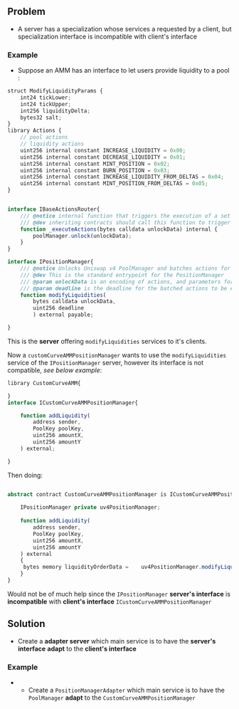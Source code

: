 
## Problem

- A server has a specialization whose services a requested by a client, but specialization interface is incompatible with client's interface

### Example

- Suppose an AMM has an interface to let users provide liquidity to a pool :

```typescript
struct ModifyLiquidityParams {
    int24 tickLower;
    int24 tickUpper;
    int256 liquidityDelta;
    bytes32 salt;
}
library Actions {
    // pool actions
    // liquidity actions
    uint256 internal constant INCREASE_LIQUIDITY = 0x00;
    uint256 internal constant DECREASE_LIQUIDITY = 0x01;
    uint256 internal constant MINT_POSITION = 0x02;
    uint256 internal constant BURN_POSITION = 0x03;
    uint256 internal constant INCREASE_LIQUIDITY_FROM_DELTAS = 0x04;
    uint256 internal constant MINT_POSITION_FROM_DELTAS = 0x05;
}


interface IBaseActionsRouter{
    /// @notice internal function that triggers the execution of a set of actions on v4
    /// @dev inheriting contracts should call this function to trigger execution
    function _executeActions(bytes calldata unlockData) internal {
        poolManager.unlock(unlockData);
    }
}

interface IPositionManager{
    /// @notice Unlocks Uniswap v4 PoolManager and batches actions for modifying liquidity
    /// @dev This is the standard entrypoint for the PositionManager
    /// @param unlockData is an encoding of actions, and parameters for those actions
    /// @param deadline is the deadline for the batched actions to be executed
    function modifyLiquidities(
        bytes calldata unlockData, 
        uint256 deadline
        ) external payable;

}
```


This is the **server** offering `modifyLiquidities` services to it's clients.

Now a `customCurveAMMPositionManager` wants to use the `modifyLiquidities` service of the `IPositionManager` server, however its interface is not compatible, _see below example_:

```typescript
library CustomCurveAMM{

}
interface ICustomCurveAMMPositionManager{

    function addLiquidity(
        address sender,
        PoolKey poolKey,
        uint256 amountX, 
        uint256 amountY
    ) external;

}
```

Then doing:

```typescript

abstract contract CustomCurveAMMPositionManager is ICustomCurveAMMPositionManager{
    
    IPositionManager private uv4PositionManager;
    
    function addLiquidity(
        address sender,
        PoolKey poolKey,
        uint256 amountX, 
        uint256 amountY
    ) external
    {
     bytes memory liquidityOrderData =    uv4PositionManager.modifyLiquidities(abi.encode(sender, poolkey, amountX, amountY))
    }
}

```

Would not be of much help since the `IPositionManager` __server's interface__ is **incompatible** with __client's interface__ `ICustomCurveAMMPositionManager`




## Solution

- Create a __adapter server__ which main service is to have the __server's interface__ **adapt** to the __client's interface__

### Example

- - Create a `PositionManagerAdapter` which main service is to have the `PoolManager` **adapt** to the `CustomCurveAMMPositionManager`

 